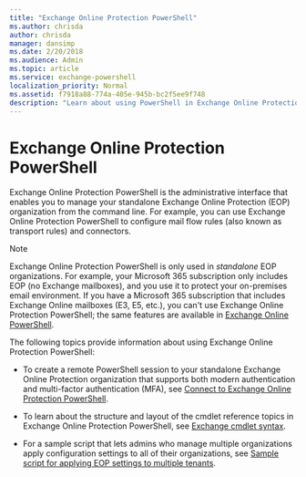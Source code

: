 ```yaml
---
title: "Exchange Online Protection PowerShell"
ms.author: chrisda
author: chrisda
manager: dansimp
ms.date: 2/20/2018
ms.audience: Admin
ms.topic: article
ms.service: exchange-powershell
localization_priority: Normal
ms.assetid: f7918a88-774a-405e-945b-bc2f5ee9f748
description: "Learn about using PowerShell in Exchange Online Protection"
---
```


# Exchange Online Protection PowerShell

Exchange Online Protection PowerShell is the administrative interface that enables you to manage your standalone Exchange Online Protection (EOP) organization from the command line. For example, you can use Exchange Online Protection PowerShell to configure mail flow rules (also known as transport rules) and connectors.

> [!NOTE]
> Exchange Online Protection PowerShell is only used in *standalone* EOP organizations. For example, your Microsoft 365 subscription only includes EOP (no Exchange mailboxes), and you use it to protect your on-premises email environment. If you have a Microsoft 365 subscription that includes Exchange Online mailboxes (E3, E5, etc.), you can't use Exchange Online Protection PowerShell; the same features are available in [Exchange Online PowerShell](exchange-online-powershell.md).

The following topics provide information about using Exchange Online Protection PowerShell:

- To create a remote PowerShell session to your standalone Exchange Online Protection organization that supports both modern authentication and multi-factor authentication (MFA), see [Connect to Exchange Online Protection PowerShell](connect-to-exchange-online-protection-powershell.md).

- To learn about the structure and layout of the cmdlet reference topics in Exchange Online Protection PowerShell, see [Exchange cmdlet syntax](exchange-cmdlet-syntax.md).

- For a sample script that lets admins who manage multiple organizations apply configuration settings to all of their organizations, see [Sample script for applying EOP settings to multiple tenants](https://docs.microsoft.com/microsoft-365/security/office-365-security/sample-script-for-applying-eop-settings-to-multiple-tenants).
